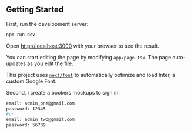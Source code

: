 ## Getting Started

First, run the development server:

```bash
npm run dev
```

Open [http://localhost:3000](http://localhost:3000) with your browser to see the result.

You can start editing the page by modifying `app/page.tsx`. The page auto-updates as you edit the file.

This project uses [`next/font`](https://nextjs.org/docs/basic-features/font-optimization) to automatically optimize and load Inter, a custom Google Font.

Second, i create a bookers mockups to sign in:

```bash
email: admin_one@gmail.com
password: 12345
#or
email: admin_two@gmail.com
password: 56789
```
